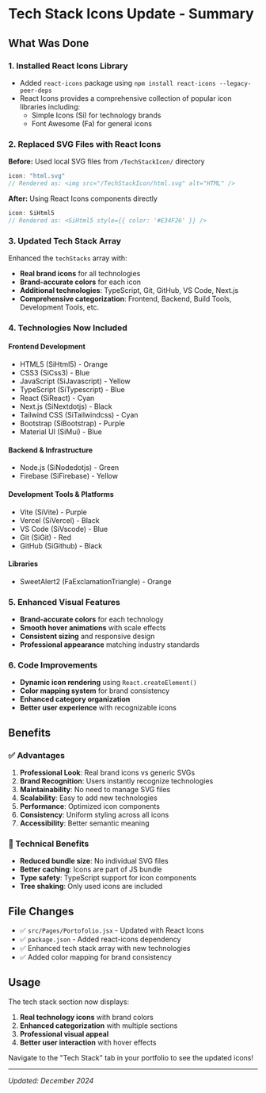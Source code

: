# Tech Stack Icons Update - Summary

## What Was Done

### 1. Installed React Icons Library
- Added `react-icons` package using `npm install react-icons --legacy-peer-deps`
- React Icons provides a comprehensive collection of popular icon libraries including:
  - Simple Icons (Si) for technology brands
  - Font Awesome (Fa) for general icons

### 2. Replaced SVG Files with React Icons
**Before:** Used local SVG files from `/TechStackIcon/` directory
```jsx
icon: "html.svg"
// Rendered as: <img src="/TechStackIcon/html.svg" alt="HTML" />
```

**After:** Using React Icons components directly
```jsx
icon: SiHtml5
// Rendered as: <SiHtml5 style={{ color: '#E34F26' }} />
```

### 3. Updated Tech Stack Array
Enhanced the `techStacks` array with:
- **Real brand icons** for all technologies
- **Brand-accurate colors** for each icon
- **Additional technologies**: TypeScript, Git, GitHub, VS Code, Next.js
- **Comprehensive categorization**: Frontend, Backend, Build Tools, Development Tools, etc.

### 4. Technologies Now Included
#### Frontend Development
- HTML5 (SiHtml5) - Orange
- CSS3 (SiCss3) - Blue  
- JavaScript (SiJavascript) - Yellow
- TypeScript (SiTypescript) - Blue
- React (SiReact) - Cyan
- Next.js (SiNextdotjs) - Black
- Tailwind CSS (SiTailwindcss) - Cyan
- Bootstrap (SiBootstrap) - Purple
- Material UI (SiMui) - Blue

#### Backend & Infrastructure
- Node.js (SiNodedotjs) - Green
- Firebase (SiFirebase) - Yellow

#### Development Tools & Platforms
- Vite (SiVite) - Purple
- Vercel (SiVercel) - Black
- VS Code (SiVscode) - Blue
- Git (SiGit) - Red
- GitHub (SiGithub) - Black

#### Libraries
- SweetAlert2 (FaExclamationTriangle) - Orange

### 5. Enhanced Visual Features
- **Brand-accurate colors** for each technology
- **Smooth hover animations** with scale effects
- **Consistent sizing** and responsive design
- **Professional appearance** matching industry standards

### 6. Code Improvements
- **Dynamic icon rendering** using `React.createElement()`
- **Color mapping system** for brand consistency
- **Enhanced category organization**
- **Better user experience** with recognizable icons

## Benefits

### ✅ Advantages
1. **Professional Look**: Real brand icons vs generic SVGs
2. **Brand Recognition**: Users instantly recognize technologies
3. **Maintainability**: No need to manage SVG files
4. **Scalability**: Easy to add new technologies
5. **Performance**: Optimized icon components
6. **Consistency**: Uniform styling across all icons
7. **Accessibility**: Better semantic meaning

### 🔧 Technical Benefits
- **Reduced bundle size**: No individual SVG files
- **Better caching**: Icons are part of JS bundle
- **Type safety**: TypeScript support for icon components
- **Tree shaking**: Only used icons are included

## File Changes
- ✅ `src/Pages/Portofolio.jsx` - Updated with React Icons
- ✅ `package.json` - Added react-icons dependency
- ✅ Enhanced tech stack array with new technologies
- ✅ Added color mapping for brand consistency

## Usage
The tech stack section now displays:
1. **Real technology icons** with brand colors
2. **Enhanced categorization** with multiple sections
3. **Professional visual appeal** 
4. **Better user interaction** with hover effects

Navigate to the "Tech Stack" tab in your portfolio to see the updated icons!

---
*Updated: December 2024*
